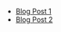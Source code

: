 - [Blog Post 1](https://glgunaratne.github.io/tuflowfv_tracer_mass/)
- [Blog Post 2](https://yourusername.github.io/repositoryname/blogpost2)


